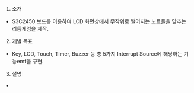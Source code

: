 1. 소개
- S3C2450 보드를 이용하여 LCD 화면상에서 무작위로 떨어지는 노트들을 맞추는 리듬게임을 제작.
2. 개발 목표
- Key, LCD, Touch, Timer, Buzzer 등 총 5가지 Interrupt Source에 해당하는 기능emf을 구현.
3. 설명
- 
